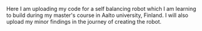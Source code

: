 Here I am uploading my code for a self balancing robot which I am learning to build during my master's course in Aalto university, Finland.
I will also upload my minor findings in the journey of creating the robot.
